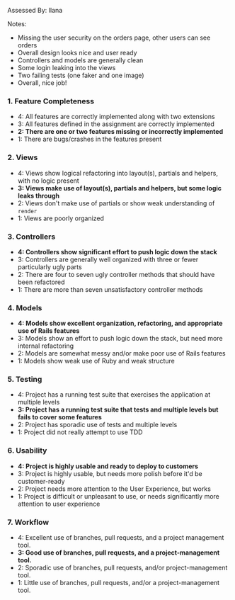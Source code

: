 Assessed By: Ilana

Notes:
- Missing the user security on the orders page, other users can see orders
- Overall design looks nice and user ready
- Controllers and models are generally clean
- Some login leaking into the views
- Two failing tests (one faker and one image)
- Overall, nice job!


### 1. Feature Completeness

* 4: All features are correctly implemented along with two extensions
* 3: All features defined in the assignment are correctly implemented
* **2: There are one or two features missing or incorrectly implemented**
* 1: There are bugs/crashes in the features present

### 2. Views

* 4: Views show logical refactoring into layout(s), partials and helpers, with no logic present
* **3: Views make use of layout(s), partials and helpers, but some logic leaks through**
* 2: Views don't make use of partials or show weak understanding of `render`
* 1: Views are poorly organized

### 3. Controllers

* **4: Controllers show significant effort to push logic down the stack**
* 3: Controllers are generally well organized with three or fewer particularly ugly parts
* 2: There are four to seven ugly controller methods that should have been refactored
* 1: There are more than seven unsatisfactory controller methods

### 4. Models

* **4: Models show excellent organization, refactoring, and appropriate use of Rails features**
* 3: Models show an effort to push logic down the stack, but need more internal refactoring
* 2: Models are somewhat messy and/or make poor use of Rails features
* 1: Models show weak use of Ruby and weak structure

### 5. Testing

* 4: Project has a running test suite that exercises the application at multiple levels
* **3: Project has a running test suite that tests and multiple levels but fails to cover some features**   
* 2: Project has sporadic use of tests and multiple levels
* 1: Project did not really attempt to use TDD

### 6. Usability

* **4: Project is highly usable and ready to deploy to customers**
* 3: Project is highly usable, but needs more polish before it'd be customer-ready
* 2: Project needs more attention to the User Experience, but works
* 1: Project is difficult or unpleasant to use, or needs significantly more attention to user experience

### 7. Workflow

* 4: Excellent use of branches, pull requests, and a project management tool.
* **3: Good use of branches, pull requests, and a project-management tool.**
* 2: Sporadic use of branches, pull requests, and/or project-management tool.
* 1: Little use of branches, pull requests, and/or a project-management tool.
